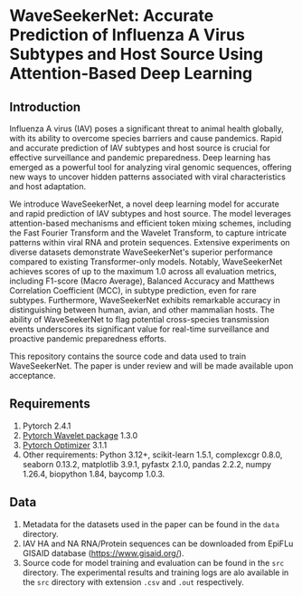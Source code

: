 # WaveSeekerNet: Accurate Prediction of Influenza A Virus Subtypes and Host Source Using Attention-Based Deep Learning


## Introduction

Influenza A virus (IAV) poses a significant threat to animal health globally, with its ability to overcome species barriers and cause pandemics. Rapid and accurate prediction of IAV subtypes and host source is crucial for effective surveillance and pandemic preparedness. Deep learning has emerged as a powerful tool for analyzing viral genomic sequences, offering new ways to uncover hidden patterns associated with viral characteristics and host adaptation.

We introduce WaveSeekerNet, a novel deep learning model for accurate and rapid prediction of IAV subtypes and host source. The model leverages attention-based mechanisms and efficient token mixing schemes, including the Fast Fourier Transform and the Wavelet Transform, to capture intricate patterns within viral RNA and protein sequences. Extensive experiments on diverse datasets demonstrate WaveSeekerNet's superior performance compared to existing Transformer-only models. Notably, WaveSeekerNet achieves scores of up to the maximum 1.0 across all evaluation metrics, including F1-score (Macro Average), Balanced Accuracy and Matthews Correlation Coefficient (MCC), in subtype prediction, even for rare subtypes. Furthermore, WaveSeekerNet exhibits remarkable accuracy in distinguishing between human, avian, and other mammalian hosts. The ability of WaveSeekerNet to flag potential cross-species transmission events underscores its significant value for real-time surveillance and proactive pandemic preparedness efforts.

This repository contains the source code and data used to train WaveSeekerNet. The paper is under review and will be made available upon acceptance.
## Requirements

1. Pytorch 2.4.1
2. [Pytorch Wavelet package] 1.3.0
3. [Pytorch Optimizer] 3.1.1
4. Other requirements: Python 3.12+, scikit-learn 1.5.1, complexcgr 0.8.0, seaborn 0.13.2, matplotlib 3.9.1, pyfastx 2.1.0, pandas 2.2.2, numpy 1.26.4, biopython 1.84, baycomp 1.0.3.


## Data

1. Metadata for the datasets used in the paper can be found in the `data` directory.
2. IAV HA and NA RNA/Protein sequences can be downloaded from EpiFLu GISAID database (https://www.gisaid.org/).
3. Source code for model training and evaluation can be found in the `src` directory. The experimental results and training logs are alo available in the `src` directory with extension `.csv` and `.out` respectively.


[Pytorch Wavelet package]: https://github.com/fbcotter/pytorch_wavelets
[Pytorch Optimizer]:https://github.com/kozistr/pytorch_optimizer